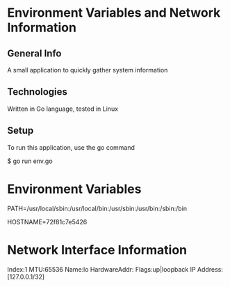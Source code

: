 # Environment Variables and Network Information

## General Info
A small application to quickly gather system information

## Technologies
Written in Go language, tested in Linux

## Setup
To run this application, use the go command

$ go run env.go

Environment Variables
=====================
PATH=/usr/local/sbin:/usr/local/bin:/usr/sbin:/usr/bin:/sbin:/bin

HOSTNAME=72f81c7e5426


Network Interface Information
=============================
Index:1 MTU:65536 Name:lo HardwareAddr: Flags:up|loopback IP Address: [127.0.0.1/32] 



